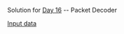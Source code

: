 Solution for [Day 16](https://adventofcode.com/2021/day/16) -- Packet Decoder

[Input data](../../../../../resources/day16input.txt)
